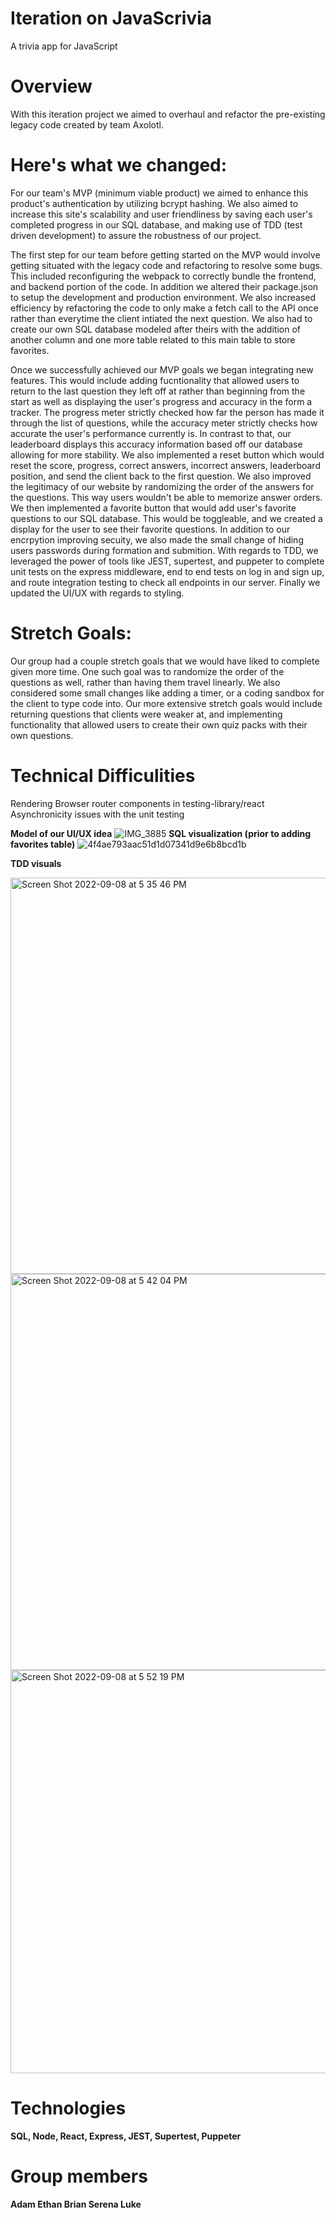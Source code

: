 # Iteration on JavaScrivia
A trivia app for JavaScript

# Overview
With this iteration project we aimed to overhaul and refactor the pre-existing legacy code created by team Axolotl.

# Here's what we changed: 

For our team's MVP (minimum viable product) we aimed to enhance this product's authentication by utilizing bcrypt hashing. We also aimed to increase this site's scalability and user friendliness by saving each user's completed progress in our SQL database, and making use of TDD (test driven development) to assure the robustness of our project.

The first step for our team before getting started on the MVP  would involve getting situated with the legacy code and refactoring  to resolve some bugs. This included reconfiguring the webpack to correctly bundle the frontend, and backend portion of the code. In addition we altered their package.json to setup the development and production environment. We also increased efficiency by refactoring the code to only make a fetch call to the API once rather than everytime the client intiated the next question. We also had to create our own SQL database modeled after theirs with the addition of another column and one more table related to this main table to store favorites.


Once we successfully achieved our MVP goals we began integrating new features. This would include adding fucntionality that allowed users to return to the last question they left off at rather than beginning from the start as well as displaying the user's progress and accuracy in the form a tracker. The progress meter strictly checked how far the person has made it through the list of questions, while the accuracy meter strictly checks how accurate the user's performance currently is. In contrast to that, our leaderboard displays this accuracy information based off our database allowing for more stability. We also implemented a reset button which would reset the score, progress, correct answers, incorrect answers, leaderboard position, and send the client back to the first question. We also improved the legitimacy of our website by randomizing the order of the answers for the questions. This way users wouldn't be able to memorize answer orders. We then implemented a favorite button that would add user's favorite questions to our SQL database. This would be toggleable, and we created a display for the user to see their favorite questions. In addition to our encrpytion improving secuity, we also made the small change of hiding users passwords during formation and submition. With regards to TDD, we leveraged the power of tools like JEST, supertest, and puppeter to complete unit tests on the express middleware, end to end tests on log in and sign up, and route integration testing to check all endpoints in our server. Finally we updated the UI/UX with regards to styling. 

# Stretch Goals: 

Our group had a couple stretch goals that we would have liked to complete given more time. One such goal was to randomize the order of the questions as well, rather than having them travel linearly. We also considered some small changes like adding a timer, or a coding sandbox for the client to type code into. Our more extensive stretch goals would include returning questions that clients were weaker at, and implementing functionality that allowed users to create their own quiz packs with their own questions. 

# Technical Difficulities
Rendering Browser router components in testing-library/react
Asynchronicity issues with the unit testing

**Model of our UI/UX idea**
![IMG_3885](https://user-images.githubusercontent.com/13509166/189236094-e90dcae7-d09e-4917-890a-b16f7e7db05f.jpg)
**SQL visualization (prior to adding favorites table)**
![4f4ae793aac51d1d07341d9e6b8bcd1b](https://user-images.githubusercontent.com/13509166/189236158-81d208e7-682a-4cc8-9d6c-1c452a2b6744.png)

**TDD visuals**

<img width="634" alt="Screen Shot 2022-09-08 at 5 35 46 PM" src="https://user-images.githubusercontent.com/13509166/189236318-e294b1d1-8c1b-4700-9298-694f7d56a325.png">
<img width="634" alt="Screen Shot 2022-09-08 at 5 42 04 PM" src="https://user-images.githubusercontent.com/13509166/189236345-cbdc7b61-5203-446d-a33a-ecc2245b200b.png">
<img width="645" alt="Screen Shot 2022-09-08 at 5 52 19 PM" src="https://user-images.githubusercontent.com/13509166/189236369-ca3692e4-085d-481f-b8e9-7e85eb578de5.png">

# Technologies
**SQL, Node, React, Express, JEST, Supertest, Puppeter**

# Group members 

**Adam Ethan Brian Serena Luke**


